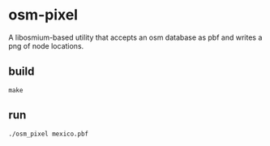 # osm-pixel

A libosmium-based utility that accepts an osm database as pbf and writes a
png of node locations.

## build

    make

## run

    ./osm_pixel mexico.pbf
